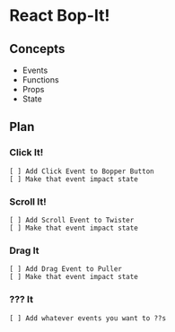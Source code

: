 # React Bop-It!

## Concepts
- Events
- Functions
- Props
- State

## Plan
### Click It!
    [ ] Add Click Event to Bopper Button
    [ ] Make that event impact state
### Scroll It!
    [ ] Add Scroll Event to Twister
    [ ] Make that event impact state
### Drag It
    [ ] Add Drag Event to Puller
    [ ] Make that event impact state
### ??? It
    [ ] Add whatever events you want to ??s